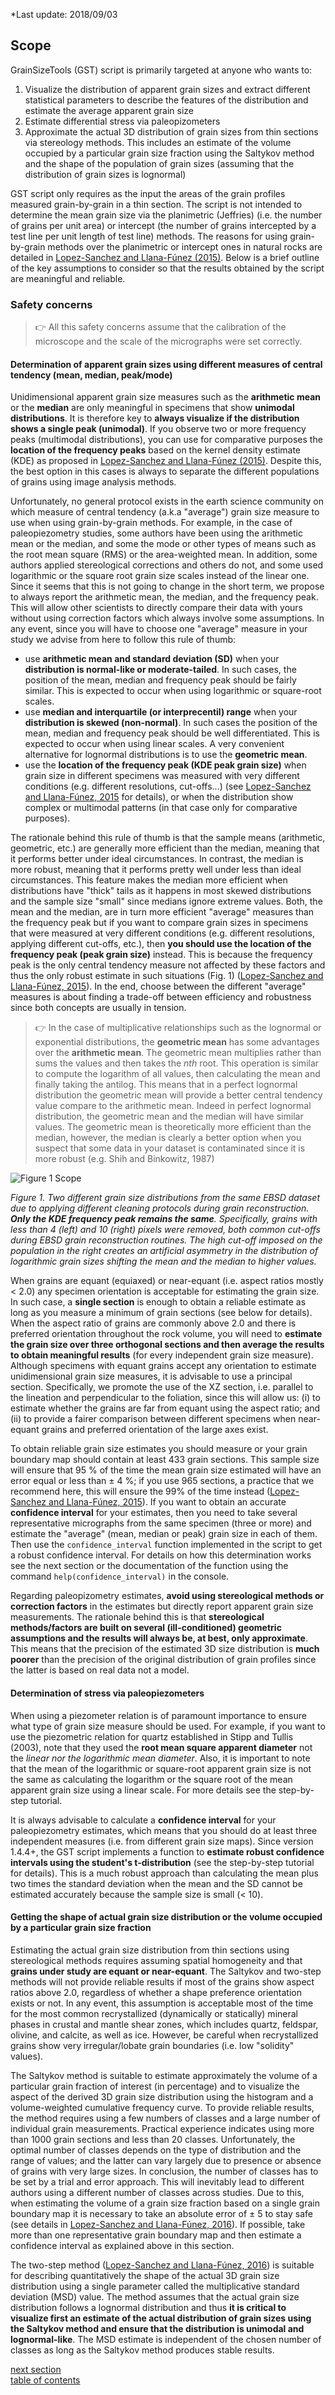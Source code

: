 *Last update: 2018/09/03

Scope
-------------

GrainSizeTools (GST) script is primarily targeted at anyone who wants to:

1. Visualize the distribution of apparent grain sizes and extract different statistical parameters to describe the features of the distribution and estimate the average apparent grain size
3. Estimate differential stress via paleopizometers
3. Approximate the actual 3D distribution of grain sizes from thin sections via stereology methods. This includes an estimate of the volume occupied by a particular grain size fraction using the Saltykov method and the shape of the population of grain sizes (assuming that the distribution of grain sizes is lognormal)

GST script only requires as the input the areas of the grain profiles measured grain-by-grain in a thin section. The script is not intended to determine the mean grain size via the planimetric (Jeffries) (i.e. the number of grains per unit area) or intercept (the number of grains intercepted by a test line per unit length of test line) methods. The reasons for using grain-by-grain methods over the planimetric or intercept ones in natural rocks are detailed in [Lopez-Sanchez and Llana-Fúnez (2015)](http://www.solid-earth.net/6/475/2015/). Below is a brief outline of the key assumptions to consider so that the results obtained by the script are meaningful and reliable.

### Safety concerns

> 👉 All this safety concerns assume that the calibration of the microscope and the scale of the micrographs were set correctly.

#### Determination of apparent grain sizes using different measures of central tendency (mean, median, peak/mode) 

Unidimensional apparent grain size measures such as the **arithmetic mean** or the **median** are only meaningful in specimens that show **unimodal distributions**. It is therefore key to **always visualize if the distribution shows a single peak (unimodal)**. If you observe two or more frequency peaks (multimodal distributions), you can use for comparative purposes the **location of the frequency peaks** based on the kernel density estimate (KDE) as proposed in [Lopez-Sanchez and Llana-Fúnez (2015)](http://www.solid-earth.net/6/475/2015/). Despite this, the best option in this cases is always to separate the different populations of grains using image analysis methods.

Unfortunately, no general protocol exists in the earth science community on which measure of central tendency (a.k.a "average") grain size measure to use when using grain-by-grain methods. For example, in the case of paleopiezometry studies, some authors have been using the arithmetic mean or the median, and some the mode or other types of means such as the root mean square (RMS) or the area-weighted mean. In addition, some authors applied stereological corrections and others do not, and some used logarithmic or the square root grain size scales instead of the linear one. Since it seems that this is not going to change in the short term, we propose to always report the arithmetic mean, the median, and the frequency peak. This will allow other scientists to directly compare their data with yours without using correction factors which always involve some assumptions. In any event, since you will have to choose one "average" measure in your study we advise from here to follow this rule of thumb:

- use **arithmetic mean and standard deviation (SD)** when your **distribution is normal-like or moderate-tailed**. In such cases, the position of the mean, median and frequency peak should be fairly similar. This is expected to occur when using logarithmic or square-root scales.
- use **median and interquartile (or interprecentil) range** when your **distribution is skewed (non-normal)**. In such cases the position of the mean, median and frequency peak should be well differentiated. This is expected to occur when using linear scales. A very convenient alternative for lognormal distributions is to use the **geometric mean**.
- use the **location of the frequency peak (KDE peak grain size)** when grain size in different specimens was measured with very different conditions (e.g. different resolutions, cut-offs...) (see [Lopez-Sanchez and Llana-Fúnez, 2015](http://www.solid-earth.net/6/475/2015/) for details), or when the distribution show complex or multimodal patterns (in that case only for comparative purposes).

The rationale behind this rule of thumb is that the sample means (arithmetic, geometric, etc.) are generally more efficient than the median, meaning that it performs better under ideal circumstances. In contrast, the median is more robust, meaning that it performs pretty well under less than ideal circumstances. This feature makes the median more efficient when distributions have "thick" tails as it happens in most skewed distributions and the sample size "small" since medians ignore extreme values. Both, the mean and the median, are in turn more efficient "average" measures than the frequency peak but if you want to compare grain sizes in specimens that were measured at very different conditions (e.g. different resolutions, applying different cut-offs, etc.), then **you should use the location of the frequency peak (peak grain size)** instead. This is because the frequency peak is the only central tendency measure not affected by these factors and thus the only robust estimate in such situations (Fig. 1) ([Lopez-Sanchez and Llana-Fúnez, 2015](http://www.solid-earth.net/6/475/2015/)). In the end, choose between the different "average" measures is about finding a trade-off between efficiency and robustness since both concepts are usually in tension.

> 👉 In the case of multiplicative relationships such as the lognormal or exponential distributions, the **geometric mean** has some advantages over the **arithmetic mean**. The geometric mean multiplies rather than sums the values and then takes the *nth* root. This operation is similar to compute the logarithm of all values, then calculating the mean and finally taking the antilog. This means that in a perfect lognormal distribution the geometric mean will provide a better central tendency value compare to the arithmetic mean. Indeed in perfect lognormal distribution, the geometric mean and the median will have similar values. The geometric mean is theoretically more efficient than the median, however, the median is clearly a better option when you suspect that some data in your dataset is contaminated since it is more robust (e.g. Shih and Binkowitz, 1987) 

![Figure 1 Scope](https://github.com/marcoalopez/GrainSizeTools/blob/master/FIGURES/Diff_cutoffs.png?raw=true)

*Figure 1. Two different grain size distributions from the same EBSD dataset due to applying different cleaning protocols during grain reconstruction. **Only the KDE frequency peak remains the same**. Specifically, grains with less than 4 (left) and 10 (right) pixels were removed, both common cut-offs during EBSD grain reconstruction routines. The high cut-off imposed on the population in the right creates an artificial asymmetry in the distribution of logarithmic grain sizes shifting the mean and the median to higher values.*

When grains are equant (equiaxed) or near-equant (i.e. aspect ratios mostly < 2.0) any specimen orientation is acceptable for estimating the grain size. In such case, a **single section** is enough to obtain a reliable estimate as long as you measure a minimum of grain sections (see below for details). When the aspect ratio of grains are commonly above 2.0  and there is preferred orientation throughout the rock volume, you will need to **estimate the grain size over three orthogonal sections and then average the results to obtain meaningful results** (for every independent grain size measure). Although specimens with equant grains accept any orientation to estimate unidimensional grain size measures, it is advisable to use a principal section. Specifically, we promote the use of the XZ section, i.e. parallel to the lineation and perpendicular to the foliation, since this will allow us: (i) to estimate whether the grains are far from equant using the aspect ratio; and (ii) to provide a fairer comparison between different specimens when near-equant grains and preferred orientation of the large axes exist.

To obtain reliable grain size estimates you should measure or your grain boundary map should contain at least 433 grain sections. This sample size will ensure that 95 % of the time the mean grain size estimated will have an error equal or less than ± 4 %; if you use 965 sections, a practice that we recommend here, this will ensure the 99% of the time instead ([Lopez-Sanchez and Llana-Fúnez, 2015](http://www.solid-earth.net/6/475/2015/)). If you want to obtain an accurate **confidence interval** for your estimates, then you need to take several representative micrographs from the same specimen (three or more) and estimate the "average" (mean, median or peak) grain size in each of them. Then use the ```confidence_interval``` function implemented in the script to get a robust confidence interval. For details on how this determination works see the next section or the documentation of the function using the command ``help(confidence_interval)`` in the console.

Regarding paleopizometry estimates, **avoid using stereological methods or correction factors** in the estimates but directly report apparent grain size measurements. The rationale behind this is that **stereological methods/factors are built on several (ill-conditioned) geometric assumptions and the results will always be, at best, only approximate**. This means that the precision of the estimated 3D size distribution is **much poorer** than the precision of the original distribution of grain profiles since the latter is based on real data not a model.

#### Determination of stress via paleopiezometers

When using a piezometer relation is of paramount importance to ensure what type of grain size measure should be used. For example, if you want to use the piezometric relation for quartz established in Stipp and Tullis (2003), note that they used the **root mean square apparent diameter** not the *linear nor the logarithmic mean diameter*. Also, it is important to note that the mean of the logarithmic or square-root apparent grain size is not the same as calculating the logarithm or the square root of the mean apparent grain size using a linear scale. For more details see the step-by-step tutorial.

It is always advisable to calculate a **confidence interval** for your paleopiezometry estimates, which means that you should do at least three independent measures (i.e. from different grain size maps). Since version 1.4.4+, the GST script implements a function to **estimate robust confidence intervals using the student's t-distribution** (see the step-by-step tutorial for details). This is a much robust approach than calculating the mean plus two times the standard deviation when the mean and the SD cannot be estimated accurately because the sample size is small (< 10).

#### Getting the shape of actual grain size distribution or the volume occupied by a particular grain size fraction

Estimating the actual grain size distribution from thin sections using stereological methods requires assuming spatial homogeneity and that **grains under study are equant or near-equant**. The Saltykov and two-step methods will not provide reliable results if most of the grains show aspect ratios above 2.0, regardless of whether a shape preference orientation exists or not. In any event, this assumption is acceptable most of the time for the most common recrystallized (dynamically or statically) mineral phases in crustal and mantle shear zones, which includes quartz, feldspar, olivine, and calcite, as well as ice. However, be careful when recrystallized grains show very irregular/lobate grain boundaries (i.e. low "solidity" values).

The Saltykov method is suitable to estimate approximately the volume of a particular grain fraction of interest (in percentage) and to visualize the aspect of the derived 3D grain size distribution using the histogram and a volume-weighted cumulative frequency curve. To provide reliable results, the method requires using a few numbers of classes and a large number of individual grain measurements. Practical experience indicates using more than 1000 grain sections and less than 20 classes. Unfortunately, the optimal number of classes depends on the type of distribution and the range of values; and the latter can vary largely due to presence or absence of grains with very large sizes. In conclusion, the number of classes has to be set by a trial and error approach. This will inevitably lead to different authors using a different number of classes across studies. Due to this, when estimating the volume of a grain size fraction based on a single grain boundary map it is necessary to take an absolute error of ± 5 to stay safe (see details in [Lopez-Sanchez and Llana-Fúnez, 2016](http://www.sciencedirect.com/science/article/pii/S0191814116301778)). If possible, take more than one representative grain boundary map and then estimate a confidence interval as explained above in this section.

The two-step method ([Lopez-Sanchez and Llana-Fúnez, 2016](http://www.sciencedirect.com/science/article/pii/S0191814116301778)) is suitable for describing quantitatively the shape of the actual 3D grain size distribution using a single parameter called the multiplicative standard deviation (MSD) value. The method assumes that the actual grain size distribution follows a lognormal distribution and thus **it is critical to visualize first an estimate of the actual distribution of grain sizes using the Saltykov method and ensure that the distribution is unimodal and lognormal-like**. The MSD estimate is independent of the chosen number of classes as long as the Saltykov method produces stable results.


[next section](https://github.com/marcoalopez/GrainSizeTools/blob/master/DOCS/brief_tutorial.md)  
[table of contents](https://github.com/marcoalopez/GrainSizeTools/blob/master/DOCS/tableOfContents.md)
